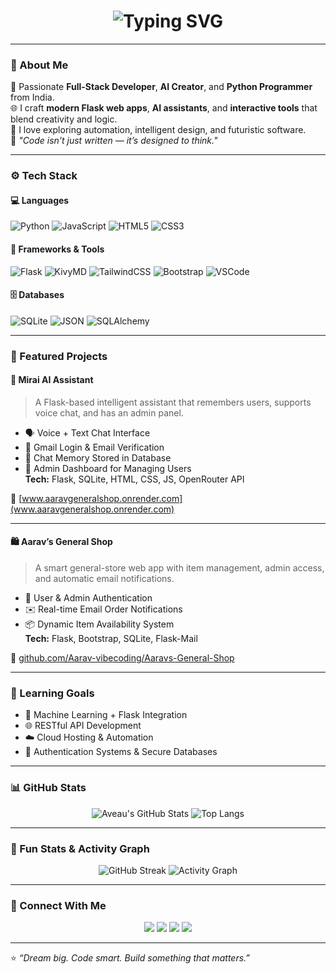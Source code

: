<!-- Dynamic Typing Header -->
<h1 align="center">
  <img src="https://readme-typing-svg.herokuapp.com?font=Fira+Code&size=30&duration=3000&pause=1000&color=00C2CB&center=true&vCenter=true&width=600&lines=Hi%2C+I'm+Aveau+👋;aka+Aarav-vibecoding+💻;Full-Stack+Developer+🚀;Python+%26+Flask+Expert+🐍;AI+%26+Automation+Enthusiast+🤖;UI%2FUX+Designer+🎨" alt="Typing SVG" />
</h1>

---

### 🧩 About Me  

💫 Passionate **Full-Stack Developer**, **AI Creator**, and **Python Programmer** from India.  
🌐 I craft **modern Flask web apps**, **AI assistants**, and **interactive tools** that blend creativity and logic.  
🧠 I love exploring automation, intelligent design, and futuristic software.  
💭 *"Code isn’t just written — it’s designed to think."*

---

### ⚙️ Tech Stack  

#### 💻 Languages  
![Python](https://img.shields.io/badge/Python-3776AB?style=for-the-badge&logo=python&logoColor=white)
![JavaScript](https://img.shields.io/badge/JavaScript-F7E017?style=for-the-badge&logo=javascript&logoColor=black)
![HTML5](https://img.shields.io/badge/HTML5-E96228?style=for-the-badge&logo=html5&logoColor=white)
![CSS3](https://img.shields.io/badge/CSS3-2862E9?style=for-the-badge&logo=css3&logoColor=white)

#### 🧰 Frameworks & Tools  
![Flask](https://img.shields.io/badge/Flask-000000?style=for-the-badge&logo=flask&logoColor=white)
![KivyMD](https://img.shields.io/badge/KivyMD-00C853?style=for-the-badge&logo=kivy&logoColor=white)
![TailwindCSS](https://img.shields.io/badge/TailwindCSS-0EA5E9?style=for-the-badge&logo=tailwindcss&logoColor=white)
![Bootstrap](https://img.shields.io/badge/Bootstrap-712CF9?style=for-the-badge&logo=bootstrap&logoColor=white)
![VSCode](https://img.shields.io/badge/VS_Code-0078D7?style=for-the-badge&logo=visual-studio-code&logoColor=white)

#### 🗄️ Databases  
![SQLite](https://img.shields.io/badge/SQLite-07405E?style=for-the-badge&logo=sqlite&logoColor=white)
![JSON](https://img.shields.io/badge/JSON-000000?style=for-the-badge&logo=json&logoColor=white)
![SQLAlchemy](https://img.shields.io/badge/SQLAlchemy-CC0000?style=for-the-badge&logo=databricks&logoColor=white)

---

### 🚀 Featured Projects  

#### 🧠 Mirai AI Assistant  
> A Flask-based intelligent assistant that remembers users, supports voice chat, and has an admin panel.  
- 🗣️ Voice + Text Chat Interface  
- 📧 Gmail Login & Email Verification  
- 💾 Chat Memory Stored in Database  
- 🧩 Admin Dashboard for Managing Users  
**Tech:** Flask, SQLite, HTML, CSS, JS, OpenRouter API  

🔗 [www.aaravgeneralshop.onrender.com](www.aaravgeneralshop.onrender.com)

---

#### 🛍️ Aarav’s General Shop  
> A smart general-store web app with item management, admin access, and automatic email notifications.  
- 🛒 User & Admin Authentication  
- ✉️ Real-time Email Order Notifications  
- 📦 Dynamic Item Availability System  
**Tech:** Flask, Bootstrap, SQLite, Flask-Mail  

🔗 [github.com/Aarav-vibecoding/Aaravs-General-Shop](https://github.com/Aarav-vibecoding/Aaravs-General-Shop)

---

### 🌱 Learning Goals  
- 🤖 Machine Learning + Flask Integration  
- 🌐 RESTful API Development  
- ☁️ Cloud Hosting & Automation  
- 🔐 Authentication Systems & Secure Databases  

---

### 📊 GitHub Stats  

<div align="center">

![Aveau's GitHub Stats](https://github-readme-stats.vercel.app/api?username=Aarav-vibecoding&show_icons=true&theme=tokyonight&hide_border=true&include_all_commits=true)
![Top Langs](https://github-readme-stats.vercel.app/api/top-langs/?username=Aarav-vibecoding&layout=compact&theme=tokyonight&hide_border=true)

</div>

---

### 🧠 Fun Stats & Activity Graph  

<div align="center">

![GitHub Streak](https://streak-stats.demolab.com?user=Aarav-vibecoding&theme=tokyonight&hide_border=true)
![Activity Graph](https://github-readme-activity-graph.vercel.app/graph?username=Aarav-vibecoding&bg_color=0d1117&color=00C2CB&line=00C2CB&point=ffffff&hide_border=true)

</div>

---

### 💬 Connect With Me  

<p align="center">
  <a href="mailto:aarav.vibecoding@gmail.com"><img src="https://img.shields.io/badge/Email-D14836?style=for-the-badge&logo=gmail&logoColor=white"/></a>
  <a href="https://github.com/Aarav-vibecoding"><img src="https://img.shields.io/badge/GitHub-181717?style=for-the-badge&logo=github&logoColor=white"/></a>
  <a href="https://discord.gg/"><img src="https://img.shields.io/badge/Discord-5865F2?style=for-the-badge&logo=discord&logoColor=white"/></a>
  <a href="https://aarav-vibecoding.github.io"><img src="https://img.shields.io/badge/Portfolio-000000?style=for-the-badge&logo=vercel&logoColor=white"/></a>
</p>

---

⭐ *“Dream big. Code smart. Build something that matters.”*
